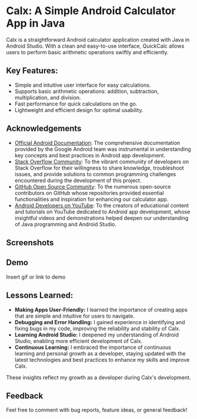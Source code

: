 # Calx: A Simple Android Calculator App in Java

Calx is a straightforward Android calculator application created with Java in Android Studio. With a clean and easy-to-use interface, QuickCalc allows users to perform basic arithmetic operations swiftly and efficiently.

## Key Features:
- Simple and intuitive user interface for easy calculations.
- Supports basic arithmetic operations: addition, subtraction, multiplication, and division.
- Fast performance for quick calculations on the go.
- Lightweight and efficient design for optimal usability.

## Acknowledgements

- [Official Android Documentation](https://developer.android.com/docs): The comprehensive documentation provided by the Google Android team was instrumental in understanding key concepts and best practices in Android app development.
- [Stack Overflow Community](https://stackoverflow.com/): To the vibrant community of developers on Stack Overflow for their willingness to share knowledge, troubleshoot issues, and provide solutions to common programming challenges encountered during the development of this project.
- [GitHub Open Source Community](https://github.com/): To the numerous open-source contributors on GitHub whose repositories provided essential functionalities and inspiration for enhancing our calculator app.
- [Android Developers on YouTube](https://www.youtube.com/): To the creators of educational content and tutorials on YouTube dedicated to Android app development, whose insightful videos and demonstrations helped deepen our understanding of Java programming and Android Studio.



## Screenshots
<link rel="stylesheet" type="text/css" href="style.css">


## Demo

Insert gif or link to demo

## Lessons Learned:


* **Making Apps User-Friendly:** I learned the importance of creating apps that are simple and intuitive for users to navigate.
* **Debugging and Error Handling:** I gained experience in identifying and fixing bugs in my code, improving the reliability and stability of Calx.
* **Learning Android Studio:** I deepened my understanding of Android Studio, enabling more efficient development of Calx.
* **Continuous Learning:** I embraced the importance of continuous learning and personal growth as a developer, staying updated with the latest technologies and best practices to enhance my skills and improve Calx.

These insights reflect my growth as a developer during Calx's development.


## Feedback

Feel free to comment with bug reports, feature ideas, or general feedback!

